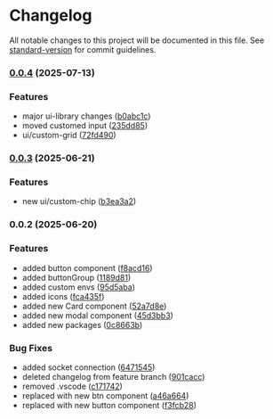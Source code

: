 # Changelog

All notable changes to this project will be documented in this file. See [standard-version](https://github.com/conventional-changelog/standard-version) for commit guidelines.

### [0.0.4](https://github.com/muhazAhmed/teamsync-pro/compare/v0.0.3...v0.0.4) (2025-07-13)


### Features

* major ui-library changes ([b0abc1c](https://github.com/muhazAhmed/teamsync-pro/commit/b0abc1c298216ddbba0385a9202ca4c9e2e95e83))
* moved customed input ([235dd85](https://github.com/muhazAhmed/teamsync-pro/commit/235dd850a958c57c587c81c7f7a44db5665ebfa0))
* ui/custom-grid ([72fd490](https://github.com/muhazAhmed/teamsync-pro/commit/72fd49013b23b4466fe6921deaf015e1283ccd10))

### [0.0.3](https://github.com/muhazAhmed/teamsync-pro/compare/v0.0.2...v0.0.3) (2025-06-21)


### Features

* new ui/custom-chip ([b3ea3a2](https://github.com/muhazAhmed/teamsync-pro/commit/b3ea3a2d2d02791fc22b106af8b0cc8bf7ea34bb))

### 0.0.2 (2025-06-20)


### Features

* added button component ([f8acd16](https://github.com/muhazAhmed/teamsync-pro/commit/f8acd16be523a134fbc4fdb476c73a4a2ec24b19))
* added buttonGroup ([1189d81](https://github.com/muhazAhmed/teamsync-pro/commit/1189d81575c294469239ab27e69ef149abce3678))
* added custom envs ([95d5aba](https://github.com/muhazAhmed/teamsync-pro/commit/95d5abaa4a1d83581ec6a151bf0f6108ef510501))
* added icons ([fca435f](https://github.com/muhazAhmed/teamsync-pro/commit/fca435ff87295e8cb82ade6066bf84acfa05dfbc))
* added new Card component ([52a7d8e](https://github.com/muhazAhmed/teamsync-pro/commit/52a7d8e618b1a5b6ae64f16eb8af7b7d7ac4b825))
* added new modal component ([45d3bb3](https://github.com/muhazAhmed/teamsync-pro/commit/45d3bb3c1b6236cc3b804bcb72236e9e156ff68b))
* added new packages ([0c8663b](https://github.com/muhazAhmed/teamsync-pro/commit/0c8663b67e71d01d70885f5a5bfa127d90437057))


### Bug Fixes

* added socket connection ([6471545](https://github.com/muhazAhmed/teamsync-pro/commit/6471545bb3e3ff45aefef318f886cf2b6bab5878))
* deleted changelog from feature branch ([901cacc](https://github.com/muhazAhmed/teamsync-pro/commit/901cacc4b9017d017e768239766f515162f37f6b))
* removed .vscode ([c171742](https://github.com/muhazAhmed/teamsync-pro/commit/c171742de445568c032dd87e7d7a94b3895bcc76))
* replaced with new btn component ([a46a664](https://github.com/muhazAhmed/teamsync-pro/commit/a46a664bb67190fc07464c3c54e56e380d91c04f))
* replaced with new button component ([f3fcb28](https://github.com/muhazAhmed/teamsync-pro/commit/f3fcb28b86809d7909096769aaec0f1cc56bcfc9))
